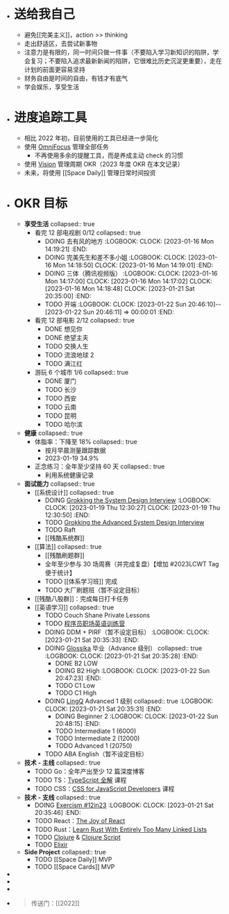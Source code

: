 - # 送给我自己
	- 避免[[完美主义]]，action >> thinking
	- 走出舒适区，去尝试新事物
	- 注意力是有限的，同一时间只做一件事（不要陷入学习新知识的陷阱，学会复习；不要陷入追求最新新闻的陷阱，它很难比历史沉淀更重要），走在计划的前面更容易坚持
	- 财务自由是时间的自由，有钱才有底气
	- 学会娱乐，享受生活
- # 进度追踪工具
	- 相比 2022 年初，目前使用的工具已经进一步简化
	- 使用 [OmniFocus](https://www.omnigroup.com/omnifocus/) 管理全部任务
		- 不再使用多余的提醒工具，而是养成主动 check 的习惯
	- 使用 [Vision](https://okr.vision/) 管理周期 OKR（2023 年度 OKR 在本文记录）
	- 未来，将使用 [[Space Daily]] 管理日常时间投资
- # OKR 目标
	- **享受生活**
	  collapsed:: true
		- 看完 12 部电视剧 0/12
		  collapsed:: true
			- DOING 去有风的地方
			  :LOGBOOK:
			  CLOCK: [2023-01-16 Mon 14:19:21]
			  :END:
			- DOING 完美先生和差不多小姐
			  :LOGBOOK:
			  CLOCK: [2023-01-16 Mon 14:18:50]
			  CLOCK: [2023-01-16 Mon 14:19:01]
			  :END:
			- DOING 三体（腾讯视频版）
			  :LOGBOOK:
			  CLOCK: [2023-01-16 Mon 14:17:00]
			  CLOCK: [2023-01-16 Mon 14:17:02]
			  CLOCK: [2023-01-16 Mon 14:18:48]
			  CLOCK: [2023-01-21 Sat 20:35:00]
			  :END:
			- TODO 开端
			  :LOGBOOK:
			  CLOCK: [2023-01-22 Sun 20:46:10]--[2023-01-22 Sun 20:46:11] =>  00:00:01
			  :END:
		- 看完 12 部电影 2/12
		  collapsed:: true
			- DONE 想见你
			- DONE 绝望主夫
			- TODO 交换人生
			- TODO 流浪地球 2
			- TODO 满江红
		- 游玩 6 个城市 1/6
		  collapsed:: true
			- DONE 厦门
			- TODO 长沙
			- TODO 西安
			- TODO 云南
			- TODO 昆明
			- TODO 哈尔滨
	- **健康**
	  collapsed:: true
		- 体脂率：下降至 18%
		  collapsed:: true
			- 按月早晨测量跟踪数据
			- 2023-01-19 34.9%
		- 正念练习：全年至少坚持 60 天
		  collapsed:: true
			- 利用系统健康记录
	- **面试能力**
	  collapsed:: true
		- [[系统设计]]
		  collapsed:: true
			- DOING [Grokking the System Design Interview](https://designgurus.org/path-player?courseid=grokking-the-system-design-interview&unit=grokking-the-system-design-interview_1626455038323_0Unit)
			  :LOGBOOK:
			  CLOCK: [2023-01-19 Thu 12:30:27]
			  CLOCK: [2023-01-19 Thu 12:30:50]
			  :END:
			- TODO [Grokking the Advanced System Design Interview](https://designgurus.org/course/grokking-the-advanced-system-design-interview)
			- TODO Raft
			- [[残酷系统群]]
		- [[算法]]
		  collapsed:: true
			- [[残酷刷题群]]
			- 全年至少参与 30 场周赛（并完成复盘）【增加  #2023LCWT Tag 便于统计】
			- TODO [[体系学习班]] 完成
			- TODO 大厂刷题班（暂不设定目标）
		- [[残酷八股群]]：完成每日打卡任务
		- [[英语学习]]
		  collapsed:: true
			- TODO Couch Shane Private Lessons
			- TODO [程序员职场英语训练营](https://xiedaimala.com/courses/61051c91-47bf-4585-8521-1dbe4f1414ed)
			- DOING DDM + PIRF（暂不设定目标）
			  :LOGBOOK:
			  CLOCK: [2023-01-21 Sat 20:35:33]
			  :END:
			- DOING [Glossika](https://ai.glossika.com/) 毕业（Advance 级别）
			  collapsed:: true
			  :LOGBOOK:
			  CLOCK: [2023-01-21 Sat 20:35:28]
			  :END:
				- DONE B2 LOW
				- DOING B2 High
				  :LOGBOOK:
				  CLOCK: [2023-01-22 Sun 20:47:23]
				  :END:
				- TODO C1 Low
				- TODO C1 High
			- DOING [LingQ](https://www.lingq.com/en/) Advanced 1 级别
			  collapsed:: true
			  :LOGBOOK:
			  CLOCK: [2023-01-21 Sat 20:35:31]
			  :END:
				- DOING Beginner 2
				  :LOGBOOK:
				  CLOCK: [2023-01-22 Sun 20:48:15]
				  :END:
				- TODO Intermediate 1 (6000)
				- TODO Intermediate 2 (12000)
				- TODO Advanced 1 (20750)
			- TODO ABA English（暂不设定目标）
	- **技术 - 主线**
	  collapsed:: true
		- TODO Go：全年产出至少 12 篇深度博客
		- TODO TS：[TypeScript 全解](https://xiedaimala.com/courses/70264e2d-5a7b-4adc-b80c-aeb39d12dfb4) 课程
		- TODO CSS：[CSS for JavaScript Developers](https://courses.joshwcomeau.com/css-for-js) 课程
	- **技术 - 支线**
	  collapsed:: true
		- DOING [Exercism #12in23](https://exercism.org/challenges/12in23)
		  :LOGBOOK:
		  CLOCK: [2023-01-21 Sat 20:35:46]
		  :END:
		- TODO React：[The Joy of React](https://courses.joshwcomeau.com/joy-of-react)
		- TODO Rust：[Learn Rust With Entirely Too Many Linked Lists](https://rust-unofficial.github.io/too-many-lists/index.html#learn-rust-with-entirely-too-many-linked-lists)
		- TODO [Clojure](https://exercism.org/tracks/clojure) & [Clojure Script](https://exercism.org/tracks/clojurescript)
		- TODO [Elixir](https://exercism.org/tracks/elixir)
	- **Side Project**
	  collapsed:: true
		- TODO [[Space Daily]] MVP
		- TODO [[Space Cards]] MVP
-
-
-
- > 传送门：[[2022]]